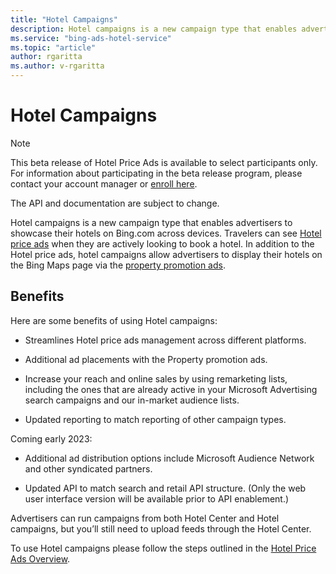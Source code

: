 ```yaml
---
title: "Hotel Campaigns"
description: Hotel campaigns is a new campaign type that enables advertisers to showcase their hotels on Bing.com across devices.
ms.service: "bing-ads-hotel-service"
ms.topic: "article"
author: rgaritta
ms.author: v-rgaritta
---
```


# Hotel Campaigns

> [!NOTE]
> This beta release of Hotel Price Ads is available to select participants only. For information about participating in the beta release program, please contact your account manager or [enroll here](https://go.microsoft.com/fwlink/?linkid=2201950).
>
> The API and documentation are subject to change.

Hotel campaigns is a new campaign type that enables advertisers to showcase their hotels on Bing.com across devices. Travelers can see [Hotel price ads](https://about.ads.microsoft.com/en-us/solutions/ad-products/hotel-price-ads) when they are actively looking to book a hotel. In addition to the Hotel price ads, hotel campaigns allow advertisers to display their hotels on the Bing Maps page via the [property promotion ads](https://about.ads.microsoft.com/en-us/solutions/ad-products/property-promotion-ads).

<a name="benefits"></a>

## Benefits

Here are some benefits of using Hotel campaigns:

* Streamlines Hotel price ads management across different platforms.

* Additional ad placements with the Property promotion ads.

* Increase your reach and online sales by using remarketing lists, including the ones that are already active in your Microsoft Advertising search campaigns and our in-market audience lists.

* Updated reporting to match reporting of other campaign types.

Coming early 2023:

* Additional ad distribution options include Microsoft Audience Network and other syndicated partners.

* Updated API to match search and retail API structure. (Only the web user interface version will be available prior to API enablement.)

Advertisers can run campaigns from both Hotel Center and Hotel campaigns, but you’ll still need to upload feeds through the Hotel Center.

To use Hotel campaigns please follow the steps outlined in the [Hotel Price Ads Overview](https://learn.microsoft.com/en-us/advertising/hotel-ads/).